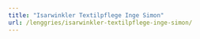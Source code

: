 ```yaml
---
title: "Isarwinkler Textilpflege Inge Simon"
url: /lenggries/isarwinkler-textilpflege-inge-simon/
---
```


